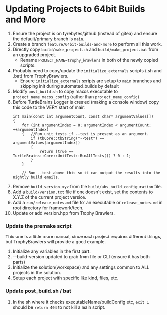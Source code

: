 
# Updating Projects to 64bit Builds and More

1. Ensure the project is on tyrebytes/github (instead of gitea) and ensure the default/primary branch is `main`.
2. Create a branch `feature/64bit-builds-and-more` to perform all this work.
3. Directly copy `build/make_project.sh` and `build/make_project.bat` from an upgraded project.
    - Rename `PROJECT_NAME=trophy_brawlers` in both of the newly copied scripts.
4. Probably need to copy/update the `initialize_externals` scripts (.sh and .bat) from TrophyBrawlers.
    - Ensure `initialize_externals` scripts are setup to `main` branches and skipping init during automated_builds by default
5. Modify `post_build.sh` to copy macos executable to `project_name_macos_config` (rather than `project_name_config`)
6. Before TurtleBrains Logger is created (making a console window) copy this code to the VERY start of main:
	```
	int main(const int argumentCount, const char* argumentValues[])
	{
		for (int argumentIndex = 0; argumentIndex < argumentCount; ++argumentIndex)
		{	//Run unit tests if --test is present as an argument.
			if (tbCore::tbString("--test") == argumentValues[argumentIndex])
			{
				return (true == TurtleBrains::Core::UnitTest::RunAllTests()) ? 0 : 1;
			}
		}

		// Run --test above this so it can output the results into the nightly build emails.
	```
7. Remove `build_version_xyz` from the `build/abs_build_configuration` file.
8. Add a `build/version.txt` file if one doesn't exist, set the contents to X.Y.Z of the current project version.
9. Add a `run/release_notes.md` file for an executable or `release_notes.md` in root directory for framework/tech.
10. Update or add version.hpp from Trophy Brawlers.


### Update the premake script

This one is a little more manual, since each project requires different things, but TrophyBrawlers will provide a good example.

1. Initialize any variables in the first part.
2. --build-version updated to grab from file or CLI (ensure it has both parts)
3. Initialize the solution(workspace) and any settings common to ALL projects in the solution.
4. Setup each project with specific like kind, files, etc.

### Update post_build.sh / bat

1. In the sh where it checks executableName/buildConfig etc, `exit 1` should be `return 404` to not kill a main script.
